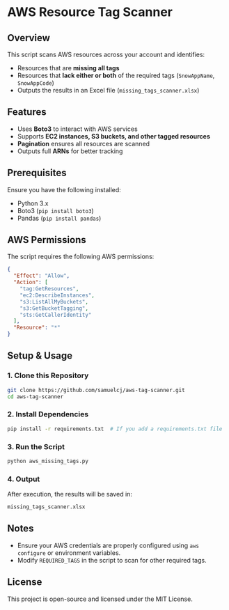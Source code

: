 # AWS Resource Tag Scanner

## Overview
This script scans AWS resources across your account and identifies:
- Resources that are **missing all tags**
- Resources that **lack either or both** of the required tags (`SnowAppName`, `SnowAppCode`)
- Outputs the results in an Excel file (`missing_tags_scanner.xlsx`)

## Features
- Uses **Boto3** to interact with AWS services
- Supports **EC2 instances, S3 buckets, and other tagged resources**
- **Pagination** ensures all resources are scanned
- Outputs full **ARNs** for better tracking

## Prerequisites
Ensure you have the following installed:
- Python 3.x
- Boto3 (`pip install boto3`)
- Pandas (`pip install pandas`)

## AWS Permissions
The script requires the following AWS permissions:
```json
{
  "Effect": "Allow",
  "Action": [
    "tag:GetResources",
    "ec2:DescribeInstances",
    "s3:ListAllMyBuckets",
    "s3:GetBucketTagging",
    "sts:GetCallerIdentity"
  ],
  "Resource": "*"
}
```

## Setup & Usage
### 1. Clone this Repository
```sh
git clone https://github.com/samuelcj/aws-tag-scanner.git
cd aws-tag-scanner
```

### 2. Install Dependencies
```sh
pip install -r requirements.txt  # If you add a requirements.txt file
```

### 3. Run the Script
```sh
python aws_missing_tags.py
```

### 4. Output
After execution, the results will be saved in:
```sh
missing_tags_scanner.xlsx
```

## Notes
- Ensure your AWS credentials are properly configured using `aws configure` or environment variables.
- Modify `REQUIRED_TAGS` in the script to scan for other required tags.

## License
This project is open-source and licensed under the MIT License.


